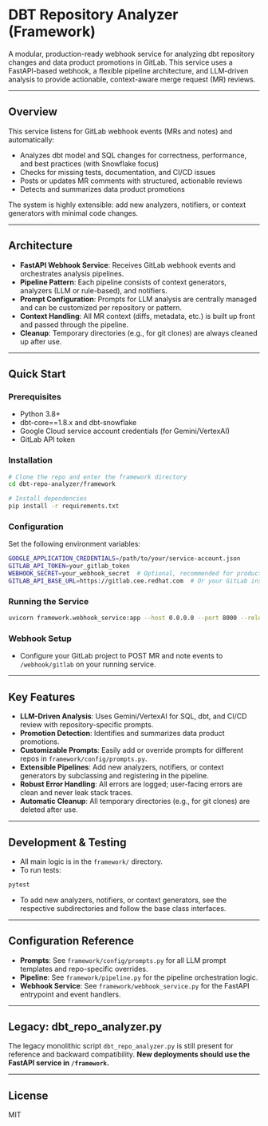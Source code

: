 # DBT Repository Analyzer (Framework)

A modular, production-ready webhook service for analyzing dbt repository changes and data product promotions in GitLab. This service uses a FastAPI-based webhook, a flexible pipeline architecture, and LLM-driven analysis to provide actionable, context-aware merge request (MR) reviews.

---

## Overview

This service listens for GitLab webhook events (MRs and notes) and automatically:
- Analyzes dbt model and SQL changes for correctness, performance, and best practices (with Snowflake focus)
- Checks for missing tests, documentation, and CI/CD issues
- Posts or updates MR comments with structured, actionable reviews
- Detects and summarizes data product promotions

The system is highly extensible: add new analyzers, notifiers, or context generators with minimal code changes.

---

## Architecture

- **FastAPI Webhook Service**: Receives GitLab webhook events and orchestrates analysis pipelines.
- **Pipeline Pattern**: Each pipeline consists of context generators, analyzers (LLM or rule-based), and notifiers.
- **Prompt Configuration**: Prompts for LLM analysis are centrally managed and can be customized per repository or pattern.
- **Context Handling**: All MR context (diffs, metadata, etc.) is built up front and passed through the pipeline.
- **Cleanup**: Temporary directories (e.g., for git clones) are always cleaned up after use.

---

## Quick Start

### Prerequisites
- Python 3.8+
- dbt-core==1.8.x and dbt-snowflake
- Google Cloud service account credentials (for Gemini/VertexAI)
- GitLab API token

### Installation
```bash
# Clone the repo and enter the framework directory
cd dbt-repo-analyzer/framework

# Install dependencies
pip install -r requirements.txt
```

### Configuration
Set the following environment variables:
```bash
GOOGLE_APPLICATION_CREDENTIALS=/path/to/your/service-account.json
GITLAB_API_TOKEN=your_gitlab_token
WEBHOOK_SECRET=your_webhook_secret  # Optional, recommended for production
GITLAB_API_BASE_URL=https://gitlab.cee.redhat.com  # Or your GitLab instance
```

### Running the Service
```bash
uvicorn framework.webhook_service:app --host 0.0.0.0 --port 8000 --reload
```

### Webhook Setup
- Configure your GitLab project to POST MR and note events to `/webhook/gitlab` on your running service.

---

## Key Features
- **LLM-Driven Analysis**: Uses Gemini/VertexAI for SQL, dbt, and CI/CD review with repository-specific prompts.
- **Promotion Detection**: Identifies and summarizes data product promotions.
- **Customizable Prompts**: Easily add or override prompts for different repos in `framework/config/prompts.py`.
- **Extensible Pipelines**: Add new analyzers, notifiers, or context generators by subclassing and registering in the pipeline.
- **Robust Error Handling**: All errors are logged; user-facing errors are clean and never leak stack traces.
- **Automatic Cleanup**: All temporary directories (e.g., for git clones) are deleted after use.

---

## Development & Testing

- All main logic is in the `framework/` directory.
- To run tests:
```bash
pytest
```
- To add new analyzers, notifiers, or context generators, see the respective subdirectories and follow the base class interfaces.

---

## Configuration Reference
- **Prompts**: See `framework/config/prompts.py` for all LLM prompt templates and repo-specific overrides.
- **Pipeline**: See `framework/pipeline.py` for the pipeline orchestration logic.
- **Webhook Service**: See `framework/webhook_service.py` for the FastAPI entrypoint and event handlers.

---

## Legacy: dbt_repo_analyzer.py

The legacy monolithic script `dbt_repo_analyzer.py` is still present for reference and backward compatibility. **New deployments should use the FastAPI service in `/framework`.**

---

## License
MIT 